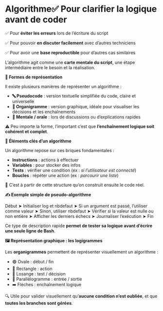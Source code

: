 # Algorithme✅ Pour **clarifier la logique** avant de coder

✅ Pour **éviter les erreurs** lors de l’écriture du script

✅ Pour pouvoir **en discuter facilement** avec d’autres techniciens

✅ Pour avoir une **base reproductible** pour d’autres cas similaires

L’algorithme agit comme une **carte mentale du script**, une étape intermédiaire entre le besoin et la réalisation.

**📑 Formes de représentation**

Il existe plusieurs manières de représenter un algorithme :

- **🔤 Pseudocode** : version textuelle simplifiée du code, claire et universelle
- **🧭 Organigramme** : version graphique, idéale pour visualiser les décisions et les enchaînements
- **🧠 Mentale / orale** : lors de discussions ou d’explications rapides

⚠️ Peu importe la forme, l’important c’est que **l’enchaînement logique soit cohérent et complet**.



**🔁 Éléments clés d’un algorithme**

Un algorithme repose sur ces briques fondamentales :

- **Instructions** : actions à effectuer
- **Variables** : pour stocker des infos
- **Tests** : vérifier une condition (ex : *si l’utilisateur est connecté*)
- **Boucles** : répéter une action (ex : *parcourir une liste*)

🧩 C’est à partir de cette structure qu’on construit ensuite le code réel.



**✍️ Exemple simple de pseudo-algorithme**

Début ➤ Initialiser log et nbdefaut ➤ Si un argument est passé, l’utiliser comme valeur ➤ Sinon, utiliser nbdefaut ➤ Vérifier si la valeur est nulle ou non entière ➤ Afficher les derniers échecs ➤ Journaliser l’exécution ➤ Fin

Ce type de description rapide **permet de tester sa logique avant d’écrire une seule ligne de Bash**.

**🖼️ Représentation graphique : les logigrammes**

Les **organigrammes** permettent de représenter visuellement un algorithme :

- 🟢 Ovale : début / fin
- 🔲 Rectangle : action
- 🔷 Losange : test / décision
- 🔻 Parallélogramme : entrée / sortie
- ➡️ Flèches : enchaînement logique

🔍 Utile pour valider visuellement qu’**aucune condition n’est oubliée**, et que **toutes les branches sont gérées**.
